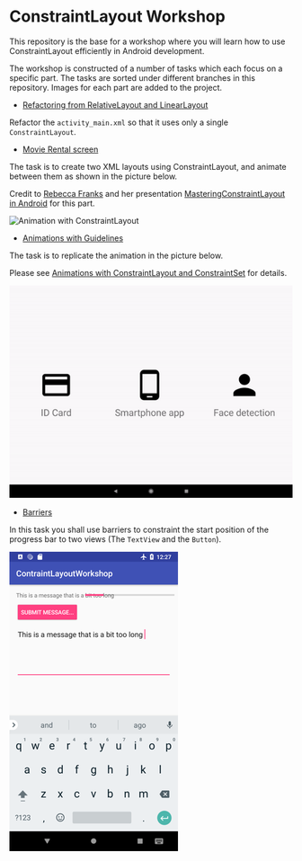 # ConstraintLayout Workshop

This repository is the base for a workshop where you will learn how to use ConstraintLayout efficiently in Android development. 

The workshop is constructed of a number of tasks which each focus on a specific part. The tasks are sorted under different branches in this repository. Images for each part are added to the project. 

- [Refactoring from RelativeLayout and LinearLayout](https://github.com/ErikHellman/ConstraintLayoutWorkshop/tree/refactoring) 

Refactor the `activity_main.xml` so that it uses only a single `ConstraintLayout`.

- [Movie Rental screen](https://github.com/ErikHellman/ConstraintLayoutWorkshop/tree/movie_rental)

The task is to create two XML layouts using ConstraintLayout, and animate between them as shown in the picture below.  

Credit to [Rebecca Franks](https://twitter.com/riggaroo) and her presentation [MasteringConstraintLayout in Android](https://www.youtube.com/watch?v=rzmB3UxxhaA) for this part.

![Animation with ConstraintLayout](animation.gif)

- [Animations with Guidelines](https://github.com/ErikHellman/ConstraintLayoutWorkshop/tree/animations_with_guidelines)

The task is to replicate the animation in the picture below. 

Please see [Animations with ConstraintLayout and ConstraintSet](https://hellsoft.se/animations-with-constraintlayout-and-constraintset-b4634d38981f) for details.

![Animation with Guidelines in ConstraintLayout](guidelines_animation.gif)

- [Barriers](https://github.com/ErikHellman/ConstraintLayoutWorkshop/tree/barriers)

In this task you shall use barriers to constraint the start position of the progress bar to two views (The `TextView` and the `Button`).

![Barriers task](barriers_task.png)
